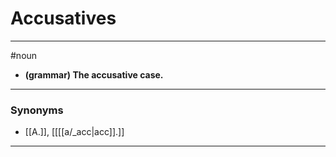 # Accusatives
---
#noun
- **(grammar) The accusative case.**
---
### Synonyms
- [[A.]], [[[[a/_acc|acc]].]]
---
